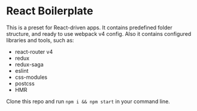 # React Boilerplate

This is a preset for React-driven apps. It contains predefined folder structure, and ready to use webpack v4 config.
Also it contains configured libraries and tools, such as:

- react-router v4
- redux
- redux-saga
- eslint
- css-modules
- postcss
- HMR

Clone this repo and run `npm i && npm start` in your command line.
